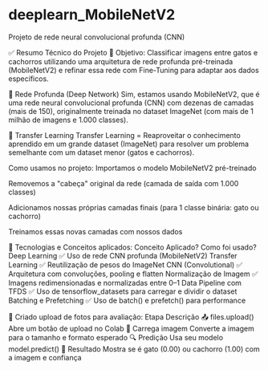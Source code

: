 # deeplearn_MobileNetV2
Projeto de rede neural convolucional profunda (CNN)

✅ Resumo Técnico do Projeto
🎯 Objetivo:
Classificar imagens entre gatos e cachorros utilizando uma arquitetura de rede profunda pré-treinada (MobileNetV2) e refinar essa rede com Fine-Tuning para adaptar aos dados específicos.

🧠 Rede Profunda (Deep Network)
Sim, estamos usando MobileNetV2, que é uma rede neural convolucional profunda (CNN) com dezenas de camadas (mais de 150), originalmente treinada no dataset ImageNet (com mais de 1 milhão de imagens e 1.000 classes).

🔁 Transfer Learning
Transfer Learning = Reaproveitar o conhecimento aprendido em um grande dataset (ImageNet) para resolver um problema semelhante com um dataset menor (gatos e cachorros).

Como usamos no projeto:
Importamos o modelo MobileNetV2 pré-treinado

Removemos a "cabeça" original da rede (camada de saída com 1.000 classes)

Adicionamos nossas próprias camadas finais (para 1 classe binária: gato ou cachorro)

Treinamos essas novas camadas com nossos dados


🔧 Tecnologias e Conceitos aplicados:
Conceito	Aplicado?	Como foi usado?
Deep Learning	✅	Uso de rede CNN profunda (MobileNetV2)
Transfer Learning	✅	Reutilização de pesos do ImageNet
CNN (Convolutional)	✅	Arquitetura com convoluções, pooling e flatten
Normalização de Imagem	✅	Imagens redimensionadas e normalizadas entre 0–1
Data Pipeline com TFDS	✅	Uso de tensorflow_datasets para carregar e dividir o dataset
Batching e Prefetching	✅	Uso de batch() e prefetch() para performance

🔎 Criado upload de fotos para avaliação:
Etapa	Descrição
📤 files.upload()	Abre um botão de upload no Colab
📸 Carrega imagem	Converte a imagem para o tamanho e formato esperado
🔍 Predição	Usa seu modelo model.predict()
🎯 Resultado	Mostra se é gato (0.00) ou cachorro (1.00) com a imagem e confiança
